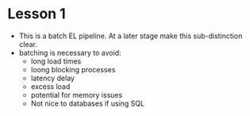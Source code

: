 # Lesson 1

* This is a batch EL pipeline. At a later stage make this sub-distinction clear. 
* batching is necessary to avoid:
    * long load times
    * loong blocking processes
    * latency delay
    * excess load
    * potential for memory issues
    * Not nice to databases if using SQL